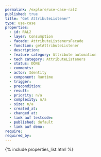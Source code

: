```yaml
---
permalink: /explore/use-case-ral2
published: true
title: "Get AttributeListener"
type: use-case
properties:
  - id: RAL2
  - layer: Consumption
  - facade: AttributeListenersFacade
  - function: getAttributeListener
  - description:
  - feature category: Attribute automation
  - tech category: AttributeListeners
  - status: DONE
  - comments:
  - actor: Identity
  - component: Runtime
  - trigger:
  - precondition:
  - result:
  - priority: n/a
  - complexity: n/a
  - size: n/a
  - created_at:
  - changed_at:
  - link auf testcode:
  - published: default
  - link auf demo:
require:
required_by:
---
```


{% include properties_list.html %}
